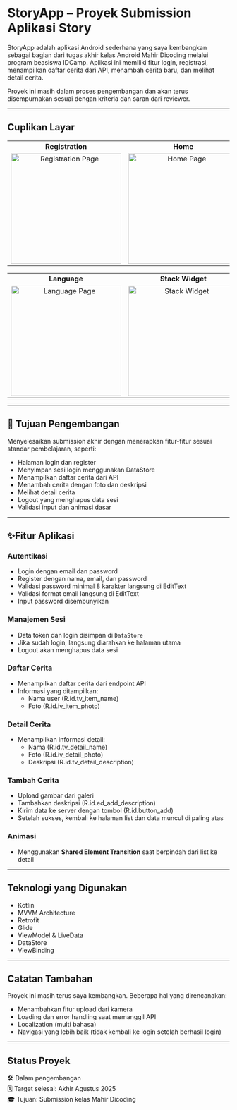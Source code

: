 # StoryApp – Proyek Submission Aplikasi Story

StoryApp adalah aplikasi Android sederhana yang saya kembangkan sebagai bagian dari tugas akhir kelas Android Mahir Dicoding melalui program beasiswa IDCamp. Aplikasi ini memiliki fitur login, registrasi, menampilkan daftar cerita dari API, menambah cerita baru, dan melihat detail cerita.

Proyek ini masih dalam proses pengembangan dan akan terus disempurnakan sesuai dengan kriteria dan saran dari reviewer.

---

## Cuplikan Layar

<table>
  <tr>
    <td align="center"><strong>Registration</strong></td>
    <td align="center"><strong>Home</strong></td>
    <td align="center"><strong>Detail</strong></td>
    <td align="center"><strong>Upload Story</strong></td>
  </tr>
  <tr>
    <td align="center">
      <img src="https://github.com/user-attachments/assets/73fa906e-24c9-45fe-9e5e-42c2c89fa0df" width="250" alt="Registration Page"/>
    </td>
    <td align="center">
      <img src="https://github.com/user-attachments/assets/4ec9d426-aa2b-4838-8794-949391ab3392" width="250" alt="Home Page"/>
    </td>
    <td align="center">
      <img src="https://github.com/user-attachments/assets/8d5473df-3207-4723-ac67-87f04b6a2fea" width="250" alt="Detail Page"/>
    </td>
    <td align="center">
      <img src="https://github.com/user-attachments/assets/64b9028c-a87c-4e4a-8c49-95f2124b121d" width="250" alt="Upload Story Page"/>
    </td>
  </tr>
</table>

<div align="center">
  <table>
    <tr>
      <td align="center"><strong>Language</strong></td>
      <td align="center"><strong>Stack Widget</strong></td>
    </tr>
    <tr>
      <td align="center">
        <img src="https://github.com/user-attachments/assets/ee2e79e4-f068-4b87-83e5-384bd0984b9e" width="250" alt="Language Page"/>
      </td>
      <td align="center">
        <img src="https://github.com/user-attachments/assets/3c471f47-2ada-4e54-873d-bfa80db60618" width="250" alt="Stack Widget"/>
      </td>
    </tr>
  </table>
</div>


---

## 🎯 Tujuan Pengembangan

Menyelesaikan submission akhir dengan menerapkan fitur-fitur sesuai standar pembelajaran, seperti:

- Halaman login dan register
- Menyimpan sesi login menggunakan DataStore
- Menampilkan daftar cerita dari API
- Menambah cerita dengan foto dan deskripsi
- Melihat detail cerita
- Logout yang menghapus data sesi
- Validasi input dan animasi dasar

---

## ✨Fitur Aplikasi

### Autentikasi
- Login dengan email dan password
- Register dengan nama, email, dan password
- Validasi password minimal 8 karakter langsung di EditText
- Validasi format email langsung di EditText
- Input password disembunyikan

### Manajemen Sesi
- Data token dan login disimpan di `DataStore`
- Jika sudah login, langsung diarahkan ke halaman utama
- Logout akan menghapus data sesi

### Daftar Cerita
- Menampilkan daftar cerita dari endpoint API
- Informasi yang ditampilkan:
  - Nama user (R.id.tv_item_name)
  - Foto (R.id.iv_item_photo)

### Detail Cerita
- Menampilkan informasi detail:
  - Nama (R.id.tv_detail_name)
  - Foto (R.id.iv_detail_photo)
  - Deskripsi (R.id.tv_detail_description)

### Tambah Cerita
- Upload gambar dari galeri
- Tambahkan deskripsi (R.id.ed_add_description)
- Kirim data ke server dengan tombol (R.id.button_add)
- Setelah sukses, kembali ke halaman list dan data muncul di paling atas

### Animasi
- Menggunakan **Shared Element Transition** saat berpindah dari list ke detail

---

## Teknologi yang Digunakan

- Kotlin
- MVVM Architecture
- Retrofit
- Glide
- ViewModel & LiveData
- DataStore
- ViewBinding

---

## Catatan Tambahan

Proyek ini masih terus saya kembangkan. Beberapa hal yang direncanakan:

- Menambahkan fitur upload dari kamera
- Loading dan error handling saat memanggil API
- Localization (multi bahasa)
- Navigasi yang lebih baik (tidak kembali ke login setelah berhasil login)

---

## Status Proyek

🛠️ Dalam pengembangan  
🗓️ Target selesai: Akhir Agustus 2025  
🎓 Tujuan: Submission kelas Mahir Dicoding

